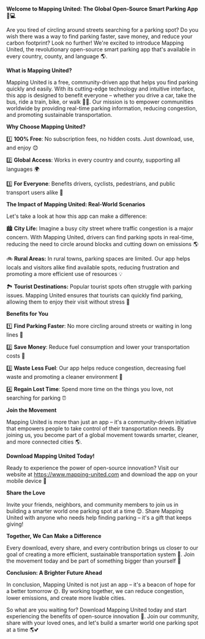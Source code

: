 **Welcome to Mapping United: The Global Open-Source Smart Parking App 🚗💻**

Are you tired of circling around streets searching for a parking spot? Do you wish there was a way to find parking faster, save money, and reduce your carbon footprint? Look no further! We're excited to introduce Mapping United, the revolutionary open-source smart parking app that's available in every country, county, and language 🌎.

**What is Mapping United?**

Mapping United is a free, community-driven app that helps you find parking quickly and easily. With its cutting-edge technology and intuitive interface, this app is designed to benefit everyone – whether you drive a car, take the bus, ride a train, bike, or walk 🚴‍♂️. Our mission is to empower communities worldwide by providing real-time parking information, reducing congestion, and promoting sustainable transportation.

**Why Choose Mapping United?**

1️⃣ **100% Free**: No subscription fees, no hidden costs. Just download, use, and enjoy 😊

2️⃣ **Global Access**: Works in every country and county, supporting all languages 🌍

3️⃣ **For Everyone**: Benefits drivers, cyclists, pedestrians, and public transport users alike 🚂

**The Impact of Mapping United: Real-World Scenarios**

Let's take a look at how this app can make a difference:

🏙️ **City Life:** Imagine a busy city street where traffic congestion is a major concern. With Mapping United, drivers can find parking spots in real-time, reducing the need to circle around blocks and cutting down on emissions 🌎

🚲 **Rural Areas:** In rural towns, parking spaces are limited. Our app helps locals and visitors alike find available spots, reducing frustration and promoting a more efficient use of resources 💡

🏞️ **Tourist Destinations:** Popular tourist spots often struggle with parking issues. Mapping United ensures that tourists can quickly find parking, allowing them to enjoy their visit without stress 🌴

**Benefits for You**

1️⃣ **Find Parking Faster**: No more circling around streets or waiting in long lines 💨

2️⃣ **Save Money**: Reduce fuel consumption and lower your transportation costs 💸

3️⃣ **Waste Less Fuel**: Our app helps reduce congestion, decreasing fuel waste and promoting a cleaner environment 🌟

4️⃣ **Regain Lost Time**: Spend more time on the things you love, not searching for parking ⏰

**Join the Movement**

Mapping United is more than just an app – it's a community-driven initiative that empowers people to take control of their transportation needs. By joining us, you become part of a global movement towards smarter, cleaner, and more connected cities 🌎.

**Download Mapping United Today!**

Ready to experience the power of open-source innovation? Visit our website at https://www.mapping-united.com and download the app on your mobile device 📱

**Share the Love**

Invite your friends, neighbors, and community members to join us in building a smarter world one parking spot at a time 😊. Share Mapping United with anyone who needs help finding parking – it's a gift that keeps giving!

**Together, We Can Make a Difference**

Every download, every share, and every contribution brings us closer to our goal of creating a more efficient, sustainable transportation system 🌟. Join the movement today and be part of something bigger than yourself 💪

**Conclusion: A Brighter Future Ahead**

In conclusion, Mapping United is not just an app – it's a beacon of hope for a better tomorrow 🌞. By working together, we can reduce congestion, lower emissions, and create more livable cities.

So what are you waiting for? Download Mapping United today and start experiencing the benefits of open-source innovation 🚀. Join our community, share with your loved ones, and let's build a smarter world one parking spot at a time 🌎💕